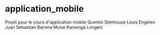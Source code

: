 # application_mobile
Projet pour le cours d'application mobile
Quentin Stenhouse
Louis Engelen 
Juan Sebastian Barrera
Moïse Kamenga Lungeni
